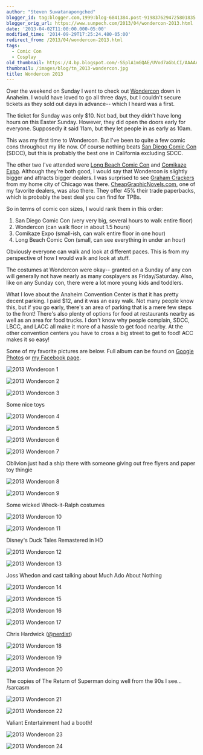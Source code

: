 ```yaml
---
author: "Steven Suwatanapongched"
blogger_id: tag:blogger.com,1999:blog-6841384.post-9198376294725801835
blogger_orig_url: https://www.sunpech.com/2013/04/wondercon-2013.html
date: '2013-04-02T11:00:00.000-05:00'
modified_time: '2014-09-29T17:25:24.480-05:00'
redirect_from: /2013/04/wondercon-2013.html
tags:
  - Comic Con
  - Cosplay
old_thumbnail: https://4.bp.blogspot.com/-SSplA1mGQAE/UVod7aGbLCI/AAAAAAABZ70/Hd-Dp7c1CMo/s800/2013-03-31-at-09-33-30.jpg
thumbnail: /images/blog/tn_2013-wondercon.jpg
title: Wondercon 2013
---
```


Over the weekend on Sunday I went to check out [Wondercon](https://www.comic-con.org/wca) down in Anaheim. I would have loved to go all three days, but I couldn't secure tickets as they sold out days in advance-- which I heard was a first.

The ticket for Sunday was only $10. Not bad, but they didn't have long hours on this Easter Sunday. However, they did open the doors early for everyone. Supposedly it said 11am, but they let people in as early as 10am.

This was my first time to Wondercon. But I've been to quite a few comic cons throughout my life now. Of course nothing beats [San Diego Comic Con](https://www.comic-con.org/) (SDCC), but this is probably the best one in California excluding SDCC.

The other two I've attended were [Long Beach Comic Con](https://www.longbeachcomiccon.com/) and [Comikaze Expo](https://comikazeexpo.com/). Although they're both good, I would say that Wondercon is slightly bigger and attracts bigger dealers. I was surprised to see [Graham Crackers](https://www.grahamcrackers.com/) from my home city of Chicago was there. [CheapGraphicNovels.com](https://www.cheapgraphicnovels.com/), one of my favorite dealers, was also there. They offer 45% their trade paperbacks, which is probably the best deal you can find for TPBs.

So in terms of comic con sizes, I would rank them in this order:

1. San Diego Comic Con (very very big, several hours to walk entire floor)
2. Wondercon (can walk floor in about 1.5 hours)
3. Comikaze Expo (small-ish, can walk entire floor in one hour)
4. Long Beach Comic Con (small, can see everything in under an hour)

Obviously everyone can walk and look at different paces. This is from my perspective of how I would walk and look at stuff.

The costumes at Wondercon were okay-- granted on a Sunday of any con will generally not have nearly as many cosplayers as Friday/Saturday. Also, like on any Sunday con, there were a lot more young kids and toddlers.

What I love about the Anaheim Convention Center is that it has pretty decent parking. I paid $12, and it was an easy walk. Not many people know this, but if you go early, there's an area of parking that is a mere few steps to the front! There's also plenty of options for food at restaurants nearby as well as an area for food trucks. I don't know why people complain, SDCC, LBCC, and LACC all make it more of a hassle to get food nearby. At the other convention centers you have to cross a big street to get to food! ACC makes it so easy!

Some of my favorite pictures are below. Full album can be found on [Google Photos](https://photos.app.goo.gl/ezSKXuDaL2j4rM7Z8) or [my Facebook page](https://www.facebook.com/media/set/?set=a.495974273800935.1073741825.408588035872893&type=3).

![2013 Wondercon 1](/images/blog/2013-03-31-at-09-33-30.jpg)

![2013 Wondercon 2](/images/blog/2013-03-31-at-09-32-31.jpg)

![2013 Wondercon 3](/images/blog/2013-03-31-at-09-43-17.jpg)

Some nice toys

![2013 Wondercon 4](/images/blog/2013-03-31-at-09-43-41.jpg)

![2013 Wondercon 5](/images/blog/2013-03-31-at-09-43-46.jpg)

![2013 Wondercon 6](/images/blog/2013-03-31-at-09-45-05.jpg)

![2013 Wondercon 7](/images/blog/2013-03-31-at-09-46-38.jpg)

Oblivion just had a ship there with someone giving out free flyers and paper toy thingie

![2013 Wondercon 8](/images/blog/2013-03-31-at-09-47-44.jpg)

![2013 Wondercon 9](/images/blog/2013-03-31-at-09-49-04.jpg)

Some wicked Wreck-it-Ralph costumes

![2013 Wondercon 10](/images/blog/2013-03-31-at-09-59-56.jpg)

![2013 Wondercon 11](/images/blog/2013-03-31-at-11-22-15.jpg)

Disney's Duck Tales Remastered in HD

![2013 Wondercon 12](/images/blog/2013-03-31-at-10-00-10.jpg)

![2013 Wondercon 13](/images/blog/2013-03-31-at-10-15-03.jpg)

Joss Whedon and cast talking about Much Ado About Nothing

![2013 Wondercon 14](/images/blog/2013-03-31-at-10-35-35.jpg)

![2013 Wondercon 15](/images/blog/2013-03-31-at-10-50-16.jpg)

![2013 Wondercon 16](/images/blog/2013-03-31-at-10-51-33.jpg)

![2013 Wondercon 17](/images/blog/2013-03-31-at-10-57-34.jpg)

Chris Hardwick ([@nerdist](https://twitter.com/nerdist))

![2013 Wondercon 18](/images/blog/2013-03-31-at-11-06-42.jpg)

![2013 Wondercon 19](/images/blog/2013-03-31-at-11-30-17.jpg)

![2013 Wondercon 20](/images/blog/2013-03-31-at-12-10-57.jpg)

The copies of The Return of Superman doing well from the 90s I see... /sarcasm

![2013 Wondercon 21](/images/blog/2013-03-31-at-12-29-36.jpg)

![2013 Wondercon 22](/images/blog/2013-03-31-at-12-34-18.jpg)

Valiant Entertainment had a booth!

![2013 Wondercon 23](/images/blog/2013-03-31-at-12-59-32.jpg)

![2013 Wondercon 24](/images/blog/2013-03-31-at-13-09-40.jpg)